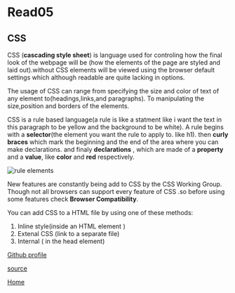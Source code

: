# Read05
## CSS


CSS (**cascading style sheet**) is language used for controling how the final look of the webpage will be (how the elements of the page are styled and laid out).without CSS elements will be viewed using the browser default settings which although readable are quite lacking in options.

The usage of CSS can range from specifying the size and color of text of any element to(headings,links,and paragraphs). To manipulating the size,position and borders of the elements.

CSS is a rule based language(a rule is like a statment like i want the text in this paragraph to be yellow and the background to be white). A rule begins with a **selector**(the element you want the rule to apply to. like h1). then **curly braces** which mark the beginning and the end of the area where you can make declarations. and finaly **declarations** , which are made of a **property** and a **value**, like **color** and **red** respectively.

![rule elements](https://www.tutorialspoint.com/css/images/syntax.png)

New features are constantly being add to CSS by the CSS Working Group. Though not all browsers can support every feature of CSS .so before using some features check **Browser Compatibility**.

You can add CSS to a HTML file by using one of these methods:

1. Inline style(inside an HTML element  )
2. Extenal CSS (link to a separate file) 
3. Internal ( in the head element)

[Github profile](https://github.com/omar-rawajfi)

[source](https://developer.mozilla.org/en-US/docs/Learn/CSS/First_steps/What_is_CSS#browser_compatibility)

[Home](https://omar-rawajfi.github.io/reading-notes-/)






